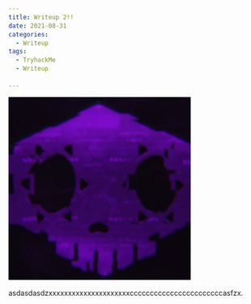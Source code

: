 ```yaml
---
title: Writeup 2!!
date: 2021-08-31
categories:
  - Writeup
tags:
  - TryhackMe
  - Writeup

---
```

<p><img src="/assets/images/sombra.png" alt="" /></p>

<p>asdasdasdzxxxxxxxxxxxxxxxxxxxxxcccccccccccccccccccccccasfzx.</p>
